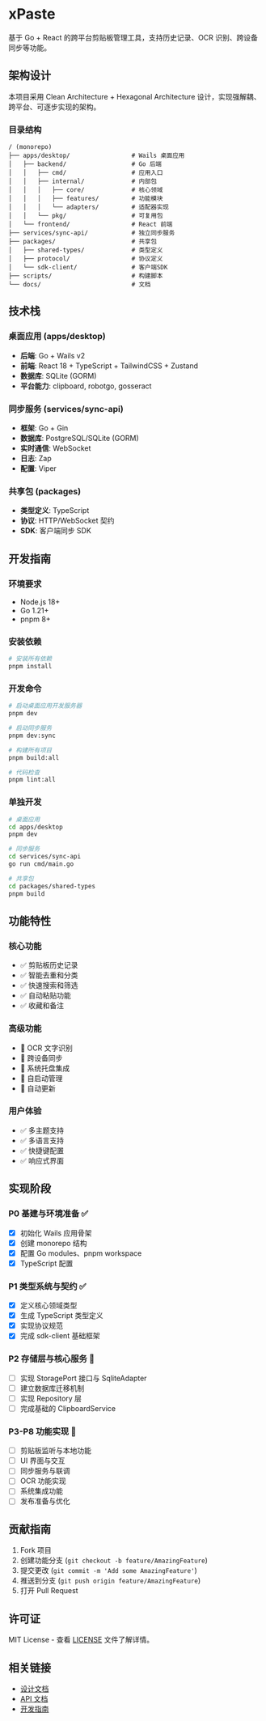 # xPaste

基于 Go + React 的跨平台剪贴板管理工具，支持历史记录、OCR 识别、跨设备同步等功能。

## 架构设计

本项目采用 Clean Architecture + Hexagonal Architecture 设计，实现强解耦、跨平台、可逐步实现的架构。

### 目录结构

```
/ (monorepo)
├── apps/desktop/                 # Wails 桌面应用
│   ├── backend/                  # Go 后端
│   │   ├── cmd/                  # 应用入口
│   │   ├── internal/             # 内部包
│   │   │   ├── core/             # 核心领域
│   │   │   ├── features/         # 功能模块
│   │   │   └── adapters/         # 适配器实现
│   │   └── pkg/                  # 可复用包
│   └── frontend/                 # React 前端
├── services/sync-api/            # 独立同步服务
├── packages/                     # 共享包
│   ├── shared-types/             # 类型定义
│   ├── protocol/                 # 协议定义
│   └── sdk-client/               # 客户端SDK
├── scripts/                      # 构建脚本
└── docs/                         # 文档
```

## 技术栈

### 桌面应用 (apps/desktop)
- **后端**: Go + Wails v2
- **前端**: React 18 + TypeScript + TailwindCSS + Zustand
- **数据库**: SQLite (GORM)
- **平台能力**: clipboard, robotgo, gosseract

### 同步服务 (services/sync-api)
- **框架**: Go + Gin
- **数据库**: PostgreSQL/SQLite (GORM)
- **实时通信**: WebSocket
- **日志**: Zap
- **配置**: Viper

### 共享包 (packages)
- **类型定义**: TypeScript
- **协议**: HTTP/WebSocket 契约
- **SDK**: 客户端同步 SDK

## 开发指南

### 环境要求

- Node.js 18+
- Go 1.21+
- pnpm 8+

### 安装依赖

```bash
# 安装所有依赖
pnpm install
```

### 开发命令

```bash
# 启动桌面应用开发服务器
pnpm dev

# 启动同步服务
pnpm dev:sync

# 构建所有项目
pnpm build:all

# 代码检查
pnpm lint:all
```

### 单独开发

```bash
# 桌面应用
cd apps/desktop
pnpm dev

# 同步服务
cd services/sync-api
go run cmd/main.go

# 共享包
cd packages/shared-types
pnpm build
```

## 功能特性

### 核心功能
- ✅ 剪贴板历史记录
- ✅ 智能去重和分类
- ✅ 快速搜索和筛选
- ✅ 自动粘贴功能
- ✅ 收藏和备注

### 高级功能
- 🚧 OCR 文字识别
- 🚧 跨设备同步
- 🚧 系统托盘集成
- 🚧 自启动管理
- 🚧 自动更新

### 用户体验
- ✅ 多主题支持
- ✅ 多语言支持
- ✅ 快捷键配置
- ✅ 响应式界面

## 实现阶段

### P0 基建与环境准备 ✅
- [x] 初始化 Wails 应用骨架
- [x] 创建 monorepo 结构
- [x] 配置 Go modules、pnpm workspace
- [x] TypeScript 配置

### P1 类型系统与契约 ✅
- [x] 定义核心领域类型
- [x] 生成 TypeScript 类型定义
- [x] 实现协议规范
- [x] 完成 sdk-client 基础框架

### P2 存储层与核心服务 🚧
- [ ] 实现 StoragePort 接口与 SqliteAdapter
- [ ] 建立数据库迁移机制
- [ ] 实现 Repository 层
- [ ] 完成基础的 ClipboardService

### P3-P8 功能实现 🚧
- [ ] 剪贴板监听与本地功能
- [ ] UI 界面与交互
- [ ] 同步服务与联调
- [ ] OCR 功能实现
- [ ] 系统集成功能
- [ ] 发布准备与优化

## 贡献指南

1. Fork 项目
2. 创建功能分支 (`git checkout -b feature/AmazingFeature`)
3. 提交更改 (`git commit -m 'Add some AmazingFeature'`)
4. 推送到分支 (`git push origin feature/AmazingFeature`)
5. 打开 Pull Request

## 许可证

MIT License - 查看 [LICENSE](LICENSE) 文件了解详情。

## 相关链接

- [设计文档](new-architecture-design.md)
- [API 文档](docs/api.md)
- [开发指南](docs/development.md)
